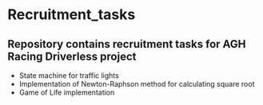 # Recruitment_tasks
## Repository contains recruitment tasks for AGH Racing Driverless project
- State machine for traffic lights
- Implementation of Newton-Raphson method for calculating square root
- Game of Life implementation
